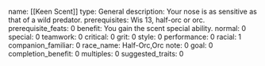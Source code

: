 name: [[Keen Scent]]
type: General
description: Your nose is as sensitive as that of a wild predator.
prerequisites: Wis 13, half-orc or orc.
prerequisite_feats: 0
benefit: You gain the scent special ability.
normal: 0
special: 0
teamwork: 0
critical: 0
grit: 0
style: 0
performance: 0
racial: 1
companion_familiar: 0
race_name: Half-Orc,Orc
note: 0
goal: 0
completion_benefit: 0
multiples: 0
suggested_traits: 0
